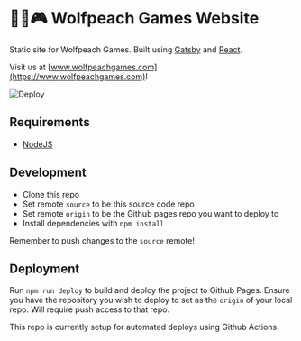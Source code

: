 # 🐺🍑🎮 Wolfpeach Games Website
Static site for Wolfpeach Games. Built using [Gatsby](https://www.gatsbyjs.org/) and [React](https://reactjs.org/).

Visit us at [www.wolfpeachgames.com](https://www.wolfpeachgames.com)!

![Deploy](https://github.com/wolfpeachgames/website-source/workflows/Deploy/badge.svg)

## Requirements
* [NodeJS](https://nodejs.org/en/)

## Development
* Clone this repo
* Set remote `source` to be this source code repo
* Set remote `origin` to be the Github pages repo you want to deploy to
* Install dependencies with `npm install`

Remember to push changes to the `source` remote!

## Deployment
Run `npm run deploy` to build and deploy the project to Github Pages. Ensure you have the repository you wish to deploy to set as the `origin` of your local repo. Will require push access to that repo.

This repo is currently setup for automated deploys using Github Actions
